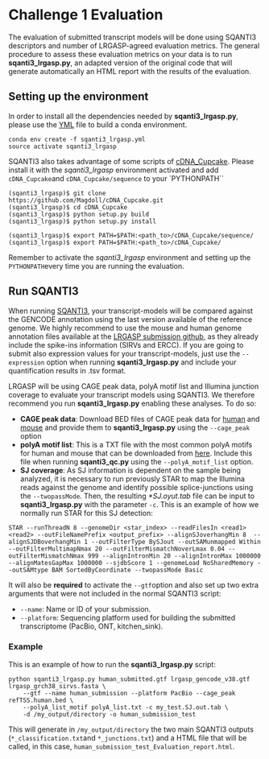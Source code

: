 # Challenge 1 Evaluation

The evaluation of submitted transcript models will be done using SQANTI3 descriptors and number of LRGASP-agreed evaluation metrics. The general procedure to assess these evaluation metrics on your data is to run **sqanti3_lrgasp.py**, an adapted version of the original code that will generate automatically an HTML report with the results of the evaluation.

## Setting up the environment

In order to install all the dependencies needed by **sqanti3_lrgasp.py**, please use the [YML](bin/sqanti3_evaluation/sqanti3_lrgasp.yml) file to build a conda environment. 
```
conda env create -f sqanti3_lrgasp.yml
source activate sqanti3_lrgasp
```

SQANTI3 also takes advantage of some scripts of [cDNA_Cupcake](https://github.com/Magdoll/cDNA_Cupcake/wiki#install). Please install it with the *sqanti3_lrgasp* environment activated and add `cDNA_Cupcake`and `cDNA_Cupcake/sequence` to your `PYTHONPATH``

```
(sqanti3_lrgasp)$ git clone https://github.com/Magdoll/cDNA_Cupcake.git
(sqanti3_lrgasp)$ cd cDNA_Cupcake
(sqanti3_lrgasp)$ python setup.py build
(sqanti3_lrgasp)$ python setup.py install

(sqanti3_lrgasp)$ export PATH=$PATH:<path_to>/cDNA_Cupcake/sequence/
(sqanti3_lrgasp)$ export PATH=$PATH:<path_to>/cDNA_Cupcake/

```

Remember to activate the *sqanti3_lrgasp* environment and setting up the `PYTHONPATH`every time you are running the evaluation.

## Run SQANTI3

When running [SQANTI3](https://github.com/ConesaLab/SQANTI3), your transcript-models will be compared against the GENCODE annotation using the last version available of the reference genome. We highly recommend to use the mouse and human genome annotation files available at the [LRGASP submission github](https://github.com/LRGASP/lrgasp-submissions/blob/master/docs/reference-genomes.md), as they already include the spike-ins information (SIRVs and ERCC). If you are going to submit also expression values for your transcript-models, just use the `--expression` option when running **sqanti3_lrgasp.py** and include your quantification results in .tsv format.

LRGASP will be using CAGE peak data, polyA motif list and Illumina junction coverage to evaluate your transcript models using SQANTI3. We therefore recommend you run **sqanti3_lrgasp.py** enabling these analyses. To do so:

-   **CAGE peak data**:  Download BED files of CAGE peak data for [human](bin/sqanti3_evaluation/utilities/refTSS.human.bed) and [mouse](bin/sqanti3_evaluation/utilities/refTSS.mouse.bed) and provide them to **sqanti3_lrgasp.py** using the `--cage_peak` option
-   **polyA motif list**: This is a TXT file with the most common polyA motifs for human and mouse that can be downloaded from [here](bin/sqanti3_evaluation/utilities/polyA_list.txt). Include this file when running **sqanti3_qc.py** using the `--polyA_motif_list` option.
-   **SJ coverage**:  As SJ information is dependent on the sample being analyzed, it is necessary to run previously STAR to map the Illumina reads against the genome and identify possible splice-junctions using the `--twopassMode`. Then, the resulting _*SJ.oyut.tab_ file can be input to **sqanti3_lrgasp.py** with the parameter `-c`. This is an example of how we normally run STAR for this SJ detection:

```
STAR --runThreadN 8 --genomeDir <star_index> --readFilesIn <read1> <read2> --outFileNamePrefix <output_prefix> --alignSJoverhangMin 8  --alignSJDBoverhangMin 1 --outFilterType BySJout --outSAMunmapped Within --outFilterMultimapNmax 20 --outFilterMismatchNoverLmax 0.04 --outFilterMismatchNmax 999 --alignIntronMin 20 --alignIntronMax 1000000 --alignMatesGapMax 1000000 --sjdbScore 1 --genomeLoad NoSharedMemory --outSAMtype BAM SortedByCoordinate --twopassMode Basic
```

It will also be **required** to activate the `--gtf`option and also set up two extra arguments that were not included in the normal SQANTI3 script:
 - `--name`:  Name or ID of your submission.
 - `--platform`: Sequencing platform used for building the submitted transcriptome (PacBio, ONT, kitchen_sink). 


### Example

This is an example of how to run the **sqanti3_lrgasp.py** script:

```
python sqanti3_lrgasp.py human_submitted.gtf lrgasp_gencode_v38.gtf lrgasp_grch38_sirvs.fasta \
	--gtf --name human_submission --platform PacBio --cage_peak refTSS.human.bed \
	--polyA_list_motif polyA_list.txt -c my_test.SJ.out.tab \
	-d /my_output/directory -o human_submission_test
```

This will generate in `/my_output/directory` the two main SQANTI3 outputs (`*_classification.txt`and `*_junctions.txt`) and a HTML file that will be called, in this case, `human_submission_test_Evaluation_report.html`.



